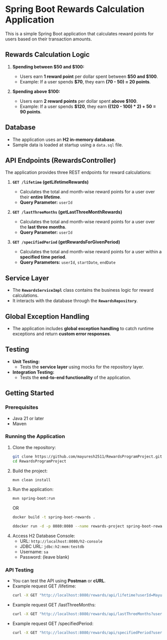 # Spring Boot Rewards Calculation Application

This is a simple Spring Boot application that calculates reward points for users based on their transaction amounts.

## Rewards Calculation Logic

1. **Spending between $50 and $100:**
   - Users earn **1 reward point** per dollar spent between **$50 and $100**.
   - Example: If a user spends **$70**, they earn **(70 - 50) = 20 points**.

2. **Spending above $100:**
   - Users earn **2 reward points** per dollar spent **above $100**.
   - Example: If a user spends **$120**, they earn **((120 - 100) * 2) + 50 = 90 points**.

## Database
- The application uses an **H2 in-memory database**.
- Sample data is loaded at startup using a `data.sql` file.

## API Endpoints (RewardsController)
The application provides three REST endpoints for reward calculations:

1. **`GET /lifetime` (getLifetimeRewards)**
   - Calculates the total and month-wise reward points for a user over their **entire lifetime**.
   - **Query Parameter:** `userId`

2. **`GET /lastThreeMonths` (getLastThreeMonthRewards)**
   - Calculates the total and month-wise reward points for a user over the **last three months**.
   - **Query Parameter:** `userId`

3. **`GET /specifiedPeriod` (getRewardsForGivenPeriod)**
   - Calculates the total and month-wise reward points for a user within a **specified time period**.
   - **Query Parameters:** `userId`, `startDate`, `endDate`

## Service Layer
- The **`RewardsServiceImpl`** class contains the business logic for reward calculations.
- It interacts with the database through the **`RewardsRepository`**.

## Global Exception Handling
- The application includes **global exception handling** to catch runtime exceptions and return **custom error responses**.

## Testing
- **Unit Testing:**
  - Tests the **service layer** using mocks for the repository layer.
- **Integration Testing:**
  - Tests the **end-to-end functionality** of the application.

## Getting Started
### Prerequisites
- Java 21 or later
- Maven

### Running the Application
1. Clone the repository:
   ```sh
   git clone https://github.com/mayuresh2511/RewardsProgramProject.git
   cd RewardsProgramProject
   ```
2. Build the project:
   ```sh
   mvn clean install
   ```
3. Run the application:
   ```sh
   mvn spring-boot:run
   ```
   OR
   ```sh
   docker build -t spring-boot-rewards .
   ```
   ```sh
   ddocker run -d -p 8080:8080 --name rewards-project spring-boot-rewards
   ```
4. Access H2 Database Console:
   - URL: `http://localhost:8080/h2-console`
   - JDBC URL: `jdbc:h2:mem:testdb`
   - Username: `sa`
   - Password: (leave blank)

### API Testing
- You can test the API using **Postman** or **cURL**.
- Example request GET /lifetime:
   ```sh
   curl -X GET "http://localhost:8080/rewards/api/lifetime?userId=Mayuresh"
   ```
- Example request GET /lastThreeMonths:
   ```sh
   curl -X GET "http://localhost:8080/rewards/api/lastThreeMonths?userId=Mayuresh"
   ```
- Example request GET /specifiedPeriod:
   ```sh
   curl -X GET "http://localhost:8080/rewards/api/specifiedPeriod?userId=Mayuresh&startDate=2025-01-01&endDate=2025-02-28"
   ```